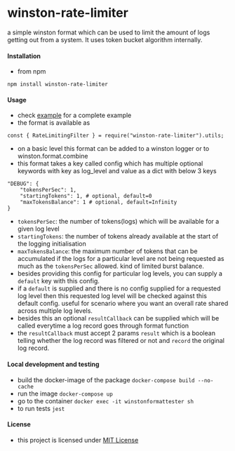 # winston-rate-limiter

a simple winston format which can be used to limit the amount of logs getting out from a system.
It uses token bucket algorithm internally.


#### Installation

- from npm
```
npm install winston-rate-limiter
```

#### Usage
- check [example](__tests__/test.logging.js) for a complete example
- the format is available as
```
const { RateLimitingFilter } = require("winston-rate-limiter").utils;
```
- on a basic level this format can be added to a winston logger or to winston.format.combine
- this format takes a key called config which has multiple optional keywords with key as log_level and value as a dict with below 3 keys
```
"DEBUG": {
    "tokensPerSec": 1,
    "startingTokens": 1, # optional, default=0
    "maxTokensBalance": 1 # optional, default=Infinity
}
```
- `tokensPerSec`: the number of tokens(logs) which will be available for a given log level
- `startingTokens`: the number of tokens already available at the start of the logging initialisation
- `maxTokensBalance`: the maximum number of tokens that can be accumulated if the logs for a particular level are not being requested as much as the `tokensPerSec` allowed. kind of limited burst balance.
- besides providing this config for particular log levels, you can supply a `default` key with this config.
- if a `default` is supplied and there is no config supplied for a requested log level then this requested log level will be checked against this default config. useful for scenario where you want an overall rate shared across multiple log levels.
- besides this an optional `resultCallback` can be supplied which will be called everytime a log record goes through format function
- the `resultCallback` must accept 2 params `result` which is a boolean telling whether the log record was filtered or not and `record` the original log record.


#### Local development and testing

- build the docker-image of the package `docker-compose build --no-cache`
- run the image `docker-compose up`
- go to the container `docker exec -it winstonformattester sh`
- to run tests `jest`


#### License

- this project is licensed under [MIT License](LICENSE)